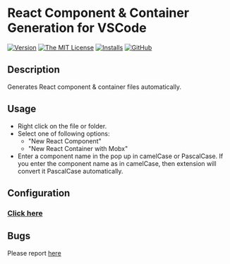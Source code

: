 # React Component & Container Generation for VSCode

[![Version](https://vsmarketplacebadge.apphb.com/version/sh031224.react-component-container-generator.svg)](https://marketplace.visualstudio.com/items?itemName=sh031224.react-component-container-generator)
[![The MIT License](https://flat.badgen.net/badge/license/MIT/orange)](http://opensource.org/licenses/MIT)
[![Installs](https://vsmarketplacebadge.apphb.com/installs/sh031224.react-component-container-generator.svg)](https://marketplace.visualstudio.com/items?itemName=sh031224.react-component-container-generator)
[![GitHub](https://flat.badgen.net/github/release/abdullahceylan/vscode-react-component-container-generator)](https://github.com/Sh031224/react-component-container-generator/releases)

## Description

Generates React component & container files automatically.

## Usage

- Right click on the file or folder.
- Select one of following options:
  - "New React Component"
  - "New React Container with Mobx"
- Enter a component name in the pop up in camelCase or PascalCase. If you enter the component name as in camelCase, then extension will convert it PascalCase automatically.

## Configuration

### [Click here](CHANGELOG.md)

## Bugs

Please report [here](https://github.com/abdullahceylan/vscode-react-component-generator/issues)
